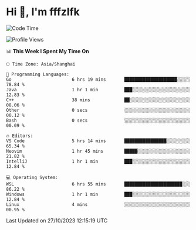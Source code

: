 # Hi 👋, I'm fffzlfk

<!--START_SECTION:waka-->
![Code Time](http://img.shields.io/badge/Code%20Time-531%20hrs%2023%20mins-blue)

![Profile Views](http://img.shields.io/badge/Profile%20Views-0-blue)

📊 **This Week I Spent My Time On** 

```text
🕑︎ Time Zone: Asia/Shanghai

💬 Programming Languages: 
Go                       6 hrs 19 mins       ████████████████████░░░░░   78.84 % 
Java                     1 hr 1 min          ███░░░░░░░░░░░░░░░░░░░░░░   12.83 % 
C++                      38 mins             ██░░░░░░░░░░░░░░░░░░░░░░░   08.06 % 
Other                    0 secs              ░░░░░░░░░░░░░░░░░░░░░░░░░   00.12 % 
Bash                     0 secs              ░░░░░░░░░░░░░░░░░░░░░░░░░   00.09 % 

🔥 Editors: 
VS Code                  5 hrs 14 mins       ████████████████░░░░░░░░░   65.34 % 
Neovim                   1 hr 45 mins        █████░░░░░░░░░░░░░░░░░░░░   21.82 % 
IntelliJ                 1 hr 1 min          ███░░░░░░░░░░░░░░░░░░░░░░   12.84 % 

💻 Operating System: 
WSL                      6 hrs 55 mins       ██████████████████████░░░   86.22 % 
Windows                  1 hr 1 min          ███░░░░░░░░░░░░░░░░░░░░░░   12.84 % 
Linux                    4 mins              ░░░░░░░░░░░░░░░░░░░░░░░░░   00.95 % 
```


 Last Updated on 27/10/2023 12:15:19 UTC
<!--END_SECTION:waka-->
